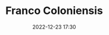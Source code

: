---
#zenetöri #személy
title: Franco Coloniensis
feed: show
date: 2022-12-23 17:30
permalink: /Franco Coloniensis
---